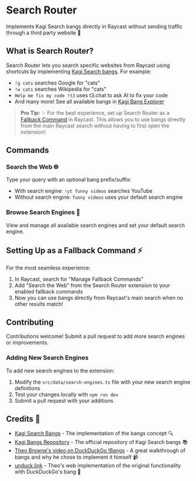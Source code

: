 # Search Router

Implements Kagi Search bangs directly in Raycast without sending traffic through a third party website 🔐

## What is Search Router?

Search Router lets you search specific websites from Raycast using shortcuts by implementing [Kagi Search bangs](https://help.kagi.com/kagi/features/bangs.html). For example:

- `!g cats` searches Google for "cats"
- `!w cats` searches Wikipedia for "cats"
- `Help me fix my code !t3` uses t3.chat to ask AI to fix your code
- And many more! See all available bangs in [Kagi Bang Explorer](https://kbe.smaertness.net)

> **Pro Tip:** ✨ For the best experience, set up Search Router as a [Fallback Command](https://manual.raycast.com/fallback-commands) in Raycast. This allows you to use bangs directly from the main Raycast search without having to first open the extension!

## Commands

### Search the Web 🌐

Type your query with an optional bang prefix/suffix:

- With search engine: `!yt funny videos` searches YouTube
- Without search engine: `funny videos` uses your default search engine

### Browse Search Engines 🧭

View and manage all available search engines and set your default search engine.

## Setting Up as a Fallback Command ⚡

For the most seamless experience:

1. In Raycast, search for "Manage Fallback Commands"
2. Add "Search the Web" from the Search Router extension to your enabled fallback commands
3. Now you can use bangs directly from Raycast's main search when no other results match!

## Contributing

Contributions welcome! Submit a pull request to add more search engines or improvements.

### Adding New Search Engines

To add new search engines to the extension:

1. Modify the `src/data/search-engines.ts` file with your new search engine definitions
2. Test your changes locally with `npm run dev`
3. Submit a pull request with your additions

## Credits 🙏

- [Kagi Search Bangs](https://help.kagi.com/kagi/features/bangs.html) - The implementation of the bangs concept 🔍
- [Kagi Bangs Repository](https://github.com/kagisearch/bangs) - The official repository of Kagi Search bangs 📚
- [Theo Browne's video on DuckDuckGo !Bangs](https://www.youtube.com/watch?v=_DnNzRaBWUU) - A great walkthrough of bangs and why he chose to implement it himself 📹
- [unduck.link](https://unduck.link/) - Theo's web implementation of the original functionality with DuckDuckGo's bang 🔗
